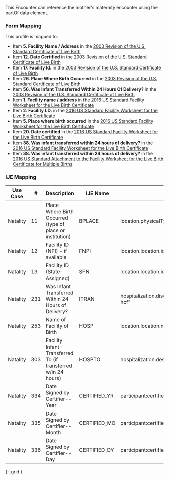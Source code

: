 This Encounter can reference the mother's maternity encounter using the partOf data element.

### Form Mapping
This profile is mapped to:
 * Item **5. Facility Name / Address** in the [2003 Revision of the U.S. Standard Certificate of Live Birth](https://www.cdc.gov/nchs/data/dvs/birth11-03final-ACC.pdf)
 * Item **12. Date Certified** in the [2003 Revision of the U.S. Standard Certificate of Live Birth](https://www.cdc.gov/nchs/data/dvs/birth11-03final-ACC.pdf)
 * Item **17. Facility Id.** in the [2003 Revision of the U.S. Standard Certificate of Live Birth](https://www.cdc.gov/nchs/data/dvs/birth11-03final-ACC.pdf)
 * Item **26. Place Where Birth Occurred** in the [2003 Revision of the U.S. Standard Certificate of Live Birth](https://www.cdc.gov/nchs/data/dvs/birth11-03final-ACC.pdf)
 * Item **56. Was Infant Transferred Within 24 Hours Of Delivery?** in the [2003 Revision of the U.S. Standard Certificate of Live Birth](https://www.cdc.gov/nchs/data/dvs/birth11-03final-ACC.pdf)
 * Item **1. Facility name / address** in the [2016 US Standard Facility Worksheet for the Live Birth Certificate](https://www.cdc.gov/nchs/data/dvs/facility-worksheet-2016-508.pdf)
 * Item **2. Facility I.D.** in the [2016 US Standard Facility Worksheet for the Live Birth Certificate](https://www.cdc.gov/nchs/data/dvs/facility-worksheet-2016-508.pdf)
 * Item **5. Place where birth occurred** in the [2016 US Standard Facility Worksheet for the Live Birth Certificate](https://www.cdc.gov/nchs/data/dvs/facility-worksheet-2016-508.pdf)
 * Item **20. Date certified** in the [2016 US Standard Facility Worksheet for the Live Birth Certificate](https://www.cdc.gov/nchs/data/dvs/facility-worksheet-2016-508.pdf)
 * Item **38. Was infant transferred within 24 hours of delivery?** in the [2016 US Standard Facility Worksheet for the Live Birth Certificate](https://www.cdc.gov/nchs/data/dvs/facility-worksheet-2016-508.pdf)
 * Item **38. Was infant transferred within 24 hours of delivery?** in the [2016 US Standard Attachment to the Facility Worksheet for the Live Birth Certificate for Multiple Births](https://www.cdc.gov/nchs/data/dvs/multiple-births-worksheet-2016.pdf)

### IJE Mapping

| **Use Case** |  **#**   |  **Description**  | **IJE Name**  |  **Field**  |  **Type**  | **Value Set**  |
| :---------: | --------------- | ------------ | ------------- | ---------- | ---------- | -------------- |
| Natality | 11 | Place Where Birth Occurred (type of place or institution) | BPLACE | location.physicalType |codeable |[ValueSetBirthDeliveryOccurred] |
| Natality | 12 | Facility ID (NPI) - if available | FNPI | location.location.id |string | |
| Natality | 13 | Facility ID (State-Assigned) | SFN | location.location.identifier |Identifier | |
| Natality | 231 | Was Infant Transferred Within 24 Hours of Delivery? | ITRAN | hospitalization.dischargeDisposition="other-hcf" |codeable |[USCoreDischargeDispositionVS](http://hl7.org/fhir/us/core/ValueSet/us-core-discharge-disposition). <br />See [Note on missing data]. <br />Need to discuss - clarity needed for values other than 'other-hcf' |
| Natality | 253 | Name of Facility of Birth | HOSP | location.location.name |string | |
| Natality | 303 | Facility Infant Transferred To (if transferred w/in 24 hours) | HOSPTO | hospitalization.destination.name |string | |
| Natality | 334 | Date Signed by Certifier--Year | CERTIFIED_YR | participant:certifier.period.start |dateTime |See [PartialDatesAndTimes] |
| Natality | 335 | Date Signed by Certifier--Month | CERTIFIED_MO | participant:certifier.period.start |dateTime |See [PartialDatesAndTimes] |
| Natality | 336 | Date Signed by Certifier--Day | CERTIFIED_DY | participant:certifier.period.start |dateTime |See [PartialDatesAndTimes] |
{: .grid }
